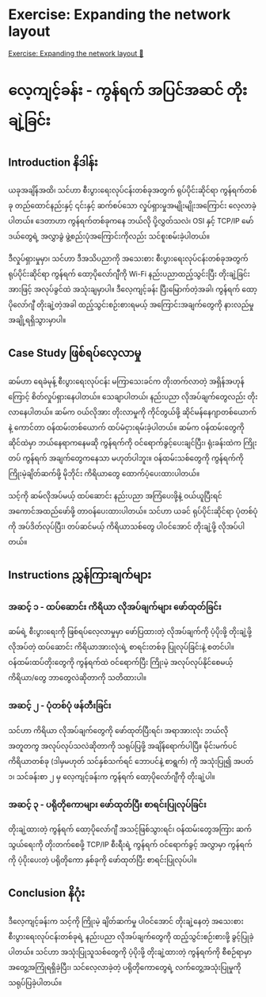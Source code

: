 # Exercise: Expanding the network layout

[Exercise: Expanding the network layout 🔗](https://www.coursera.org/learn/introduction-to-networking-and-Cloud-computing/supplement/olJIy/exercise-expanding-the-network-layout)

# လေ့ကျင့်ခန်း - ကွန်ရက် အပြင်အဆင် တိုးချဲ့ခြင်း

## Introduction နိဒါန်း

ယခုအချိန်အထိ၊ သင်ဟာ စီးပွားရေးလုပ်ငန်းတစ်ခုအတွက် ရုပ်ပိုင်းဆိုင်ရာ ကွန်ရက်တစ်ခု တည်ထောင်နည်းနှင့် ၎င်းနှင့် ဆက်စပ်သော လှုပ်ရှားမှုအမျိုးမျိုးအကြောင်း လေ့လာခဲ့ပါတယ်။ ဒေတာဟာ ကွန်ရက်တစ်ခုကနေ ဘယ်လို ပို့လွှတ်သလဲ၊ OSI နှင့် TCP/IP မော်ဒယ်တွေရဲ့ အလွှာခွဲ ဖွဲ့စည်းပုံအကြောင်းကိုလည်း သင်စူးစမ်းခဲ့ပါတယ်။

ဒီလှုပ်ရှားမှုမှာ၊ သင်ဟာ ဒီအသိပညာကို အသေးစား စီးပွားရေးလုပ်ငန်းတစ်ခုအတွက် ရုပ်ပိုင်းဆိုင်ရာ ကွန်ရက် ထော့ပိုလော်ဂျီကို Wi-Fi နည်းပညာထည့်သွင်းပြီး တိုးချဲ့ခြင်းအားဖြင့် အလုပ်ခွင်ထဲ အသုံးချမှာပါ။ ဒီလေ့ကျင့်ခန်း ပြီးမြောက်တဲ့အခါ၊ ကွန်ရက် ထော့ပိုလော်ဂျီ တိုးချဲ့တဲ့အခါ ထည့်သွင်းစဉ်းစားရမယ့် အကြောင်းအချက်တွေကို နားလည်မှု အချို့ရရှိသွားမှာပါ။

## Case Study ဖြစ်ရပ်လေ့လာမှု

ဆမ်ဟာ ရေခဲမုန့် စီးပွားရေးလုပ်ငန်း မကြာသေးခင်က တိုးတက်လာတဲ့ အရှိန်အဟုန်ကြောင့် စိတ်လှုပ်ရှားနေပါတယ်။ သေချာပါတယ်၊ နည်းပညာ လိုအပ်ချက်တွေလည်း တိုးလာနေပါတယ်။ ဆမ်က ဝယ်လိုအား တိုးလာမှုကို ကိုင်တွယ်ဖို့ ဆိုင်မန်နေဂျာတစ်ယောက်နဲ့ ကောင်တာ ဝန်ထမ်းတစ်ယောက် ထပ်မံငှားရမ်းခဲ့ပါတယ်။ ဆမ်က ဝန်ထမ်းတွေကို ဆိုင်ထဲမှာ ဘယ်နေရာကနေမဆို ကွန်ရက်ကို ဝင်ရောက်ခွင့်ပေးချင်ပြီး၊ ရုံးခန်းထဲက ကြိုးတပ် ကွန်ရက် အချက်တွေကနေသာ မဟုတ်ပါဘူး။ ဝန်ထမ်းသစ်တွေကို ကွန်ရက်ကို ကြိုးမဲ့ချိတ်ဆက်ဖို့ မိုဘိုင်း ကိရိယာတွေ ထောက်ပံ့ပေးထားပါတယ်။

သင့်ကို ဆမ်လိုအပ်မယ့် ထပ်ဆောင်း နည်းပညာ အကြံပေးဖို့နဲ့ ဝယ်ယူပြီးရင် အကောင်အထည်ဖော်ဖို့ တာဝန်ပေးထားပါတယ်။ သင်ဟာ ယခင် ရုပ်ပိုင်းဆိုင်ရာ ပုံတစ်ပုံကို အပ်ဒိတ်လုပ်ပြီး၊ တပ်ဆင်မယ့် ကိရိယာသစ်တွေ ပါဝင်အောင် တိုးချဲ့ဖို့ လိုအပ်ပါတယ်။

## Instructions ညွှန်ကြားချက်များ

### အဆင့် ၁ - ထပ်ဆောင်း ကိရိယာ လိုအပ်ချက်များ ဖော်ထုတ်ခြင်း

ဆမ်ရဲ့ စီးပွားရေးကို ဖြစ်ရပ်လေ့လာမှုမှာ ဖော်ပြထားတဲ့ လိုအပ်ချက်ကို ပံ့ပိုးဖို့ တိုးချဲ့ဖို့ လိုအပ်တဲ့ ထပ်ဆောင်း ကိရိယာအားလုံးရဲ့ စာရင်းတစ်ခု ပြုလုပ်ခြင်းနဲ့ စတင်ပါ။ ဝန်ထမ်းထပ်တိုးတွေကို ကွန်ရက်ထဲ ဝင်ရောက်ပြီး ကြိုးမဲ့ အလုပ်လုပ်နိုင်စေမယ့် ကိရိယာ/တွေ ဘာတွေလဲဆိုတာကို သတိထားပါ။

### အဆင့် ၂ - ပုံတစ်ပုံ ဖန်တီးခြင်း

သင်ဟာ ကိရိယာ လိုအပ်ချက်တွေကို ဖော်ထုတ်ပြီးရင်၊ အရာအားလုံး ဘယ်လို အတူတကွ အလုပ်လုပ်သလဲဆိုတာကို သရုပ်ပြဖို့ အချိန်ရောက်ပါပြီ။ မိုင်းမက်ပင် ကိရိယာတစ်ခု (ဒါမှမဟုတ် သင်နှစ်သက်ရင် ဘောပင်နဲ့ စာရွက်) ကို အသုံးပြု၍ အပတ် ၁၊ သင်ခန်းစာ ၂ မှ လေ့ကျင့်ခန်းက ကွန်ရက် ထော့ပိုလော်ဂျီကို တိုးချဲ့ပါ။

### အဆင့် ၃ - ပရိုတိုကောများ ဖော်ထုတ်ပြီး စာရင်းပြုလုပ်ခြင်း

တိုးချဲ့ထားတဲ့ ကွန်ရက် ထော့ပိုလော်ဂျီ အသင့်ဖြစ်သွားရင်၊ ဝန်ထမ်းတွေအကြား ဆက်သွယ်ရေးကို တိုးတက်စေဖို့ TCP/IP စီးရီးရဲ့ ကွန်ရက် ဝင်ရောက်ခွင့် အလွှာမှာ ကွန်ရက်ကို ပံ့ပိုးပေးတဲ့ ပရိုတိုကော နှစ်ခုကို ဖော်ထုတ်ပြီး စာရင်းပြုလုပ်ပါ။

## Conclusion နိဂုံး

ဒီလေ့ကျင့်ခန်းက သင့်ကို ကြိုးမဲ့ ချိတ်ဆက်မှု ပါဝင်အောင် တိုးချဲ့နေတဲ့ အသေးစား စီးပွားရေးလုပ်ငန်းတစ်ခုရဲ့ နည်းပညာ လိုအပ်ချက်တွေကို ထည့်သွင်းစဉ်းစားဖို့ ခွင့်ပြုခဲ့ပါတယ်။ သင်ဟာ အသုံးပြုသူသစ်တွေကို ပံ့ပိုးဖို့ တိုးချဲ့ထားတဲ့ ကွန်ရက်ကို စီစဉ်ရာမှာ အတွေ့အကြုံရရှိခဲ့ပြီး၊ သင်လေ့လာခဲ့တဲ့ ပရိုတိုကောတွေရဲ့ လက်တွေ့အသုံးပြုမှုကို သရုပ်ပြခဲ့ပါတယ်။
